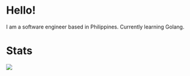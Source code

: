 # Hello!

I am a software engineer based in Philippines.
Currently learning Golang.

# Stats
<a href="https://wakatime.com"><img src="https://wakatime.com/share/@laureanray/efa36f65-cf10-4f7b-84f8-a50887c47453.png" /></a>
